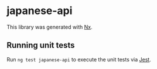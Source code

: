 # japanese-api

This library was generated with [Nx](https://nx.dev).

## Running unit tests

Run `ng test japanese-api` to execute the unit tests via [Jest](https://jestjs.io).
